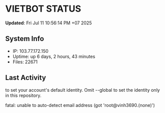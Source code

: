 # VIETBOT STATUS
**Updated**: Fri Jul 11 10:56:14 PM +07 2025

## System Info
- IP: 103.77.172.150
- Uptime: up 6 days, 2 hours, 43 minutes
- Files: 22671

## Last Activity

to set your account's default identity.
Omit --global to set the identity only in this repository.

fatal: unable to auto-detect email address (got 'root@vinh3690.(none)')
